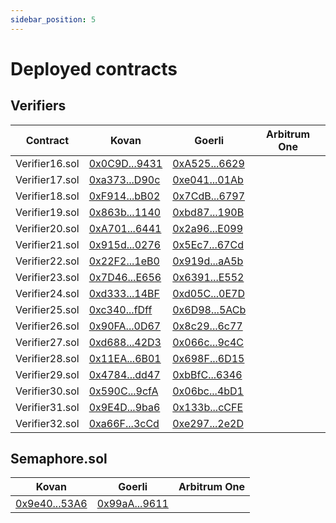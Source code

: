 ```yaml
---
sidebar_position: 5
---
```


# Deployed contracts

## Verifiers

| Contract       | Kovan                                                                                          | Goerli                                                                                          | Arbitrum One |
| -------------- | ---------------------------------------------------------------------------------------------- | ----------------------------------------------------------------------------------------------- | ------------ |
| Verifier16.sol | [0x0C9D...9431](https://kovan.etherscan.io/address/0x0C9DF9a417871b531684302f4062180E6A479431) | [0xA525...6629](https://goerli.etherscan.io/address/0xA5253ba39381Aa99c4C2C5A4D5C2deC036d06629) |              |
| Verifier17.sol | [0xa373...D90c](https://kovan.etherscan.io/address/0xa3739cFc24dd66deF7674393B0c7EcD3fe1DD90c) | [0xe041...01Ab](https://goerli.etherscan.io/address/0xe0418A5f8fBF051D6cbc41Ff29855Dd2a02201Ab) |              |
| Verifier18.sol | [0xF914...bB02](https://kovan.etherscan.io/address/0xF9149c3AA6711c0f579b0cFB505D09A1226BbB02) | [0x7CdB...6797](https://goerli.etherscan.io/address/0x7CdB3336d7d7c55Bce0FB1508594C54521656797) |              |
| Verifier19.sol | [0x863b...1140](https://kovan.etherscan.io/address/0x863bB7875429B9774C4c771567778E2dc4991140) | [0xbd87...190B](https://goerli.etherscan.io/address/0xbd870921d8A5398a3314C950d1fc63b8C3AB190B) |              |
| Verifier20.sol | [0xA701...6441](https://kovan.etherscan.io/address/0xA701c1c97C1d42593D2b567f08c1859BBA7D6441) | [0x2a96...E099](https://goerli.etherscan.io/address/0x2a96c5696F85e3d2aa918496806B5c5a4D93E099) |              |
| Verifier21.sol | [0x915d...0276](https://kovan.etherscan.io/address/0x915d0A168894053362E64dCf04A731E2b4eE0276) | [0x5Ec7...67Cd](https://goerli.etherscan.io/address/0x5Ec7d851a52A2a25CEc528F42a7ACA8EcF4667Cd) |              |
| Verifier22.sol | [0x22F2...1eB0](https://kovan.etherscan.io/address/0x22F2369A0d50fEb07F810d2B5411D2c58D371eB0) | [0x919d...aA5b](https://goerli.etherscan.io/address/0x919d3d9c05FA7411e334deA5a763354fC7B6aA5b) |              |
| Verifier23.sol | [0x7D46...E656](https://kovan.etherscan.io/address/0x7D46E0612861Ff15FDF4fC16eF4BE0f37796E656) | [0x6391...E552](https://goerli.etherscan.io/address/0x63917b00a6dA7865bEfdd107AfC83CC2e6BDE552) |              |
| Verifier24.sol | [0xd333...14BF](https://kovan.etherscan.io/address/0xd3339E5Ff07bC961f3F7B641F5D3Bf690C2D14BF) | [0xd05C...0E7D](https://goerli.etherscan.io/address/0xd05CAd7d940114c1419098EE3cEA0776ab510E7D) |              |
| Verifier25.sol | [0xc340...fDff](https://kovan.etherscan.io/address/0xc340cc18f682E4320217e8198d2e65B1C70BfDff) | [0x6D98...5ACb](https://goerli.etherscan.io/address/0x6D9862e6140D94E932d94c8BcE74a0BDD0ea5ACb) |              |
| Verifier26.sol | [0x90FA...0D67](https://kovan.etherscan.io/address/0x90FA0d9Ec6EFe94410bF06efeaa4Ec0F1dba0D67) | [0x8c29...6c77](https://goerli.etherscan.io/address/0x8c29e0b77e32f704F03eeCE01c041192A5EB6c77) |              |
| Verifier27.sol | [0xd688...42D3](https://kovan.etherscan.io/address/0xd688189016277e1a6aE5228ef6894C14585A42D3) | [0x066c...9c4C](https://goerli.etherscan.io/address/0x066cC22f8CA2A8D90D7Ff77D8a10A27e629c9c4C) |              |
| Verifier28.sol | [0x11EA...6B01](https://kovan.etherscan.io/address/0x11EA2F1Bf24d46da9bb88B13e7d2Cb9FaCDb6B01) | [0x698F...6D15](https://goerli.etherscan.io/address/0x698F9507f504E2BD238be7da56E8D9fee60C6D15) |              |
| Verifier29.sol | [0x4784...dd47](https://kovan.etherscan.io/address/0x4784656EbE7AcF393154487A575b11e1c0E0dd47) | [0xbBfC...6346](https://goerli.etherscan.io/address/0xbBfC2E201C3c3c6F50063c3Edb4746c6Fcb36346) |              |
| Verifier30.sol | [0x590C...9cfA](https://kovan.etherscan.io/address/0x590CB053A5F429719E6858CeeC56e6bedD4e9cfA) | [0x06bc...4bD1](https://goerli.etherscan.io/address/0x06bcD633988c1CE7Bd134DbE2C12119b6f3E4bD1) |              |
| Verifier31.sol | [0x9E4D...9ba6](https://kovan.etherscan.io/address/0x9E4D3a0B22B13d142711d7Eb69786f91c51E9ba6) | [0x133b...cCFE](https://goerli.etherscan.io/address/0x133b69Ce47BF20C49368354914DF47519Ca6cCFE) |              |
| Verifier32.sol | [0xa66F...3cCd](https://kovan.etherscan.io/address/0xa66F7B0Ce8662C1BfD7Ea97B7Dd8F4A7436A3cCd) | [0xe297...2e2D](https://goerli.etherscan.io/address/0xe2978F79cb4AF62e5C990EE5c7E12fb22ee22e2D) |              |

## Semaphore.sol

| Kovan                                                                                          | Goerli                                                                                          | Arbitrum One |
| ---------------------------------------------------------------------------------------------- | ----------------------------------------------------------------------------------------------- | ------------ |
| [0x9e40...53A6](https://kovan.etherscan.io/address/0x9e4080e133384d2D09b593C003DCaF3c5a0C53A6) | [0x99aA...9611](https://goerli.etherscan.io/address/0x99aAb52e60f40AAC0BFE53e003De847bBDbC9611) |              |
